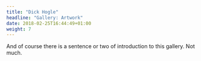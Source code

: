 ```yaml
---
title: "Dick Hogle"
headline: "Gallery: Artwork"
date: 2018-02-25T16:44:49+01:00
weight: 7
---
```


And of course there is a sentence or two of introduction to this gallery. Not much.

